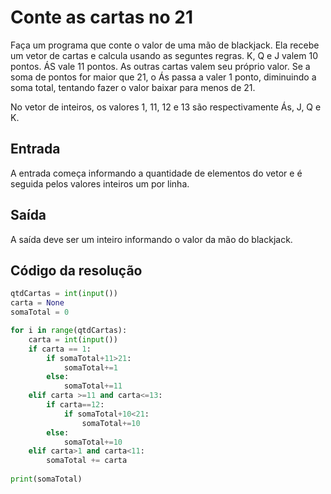 # Conte as cartas no 21
Faça um programa que conte o valor de uma mão de blackjack.
Ela recebe um vetor de cartas e calcula usando as seguntes regras. K, Q e J valem 10 pontos. ÁS vale 11 pontos. As outras cartas valem seu próprio valor.
Se a soma de pontos for maior que 21, o Ás passa a valer 1 ponto, diminuindo a soma total, tentando fazer o valor baixar para menos de 21.

No vetor de inteiros, os valores 1, 11, 12 e 13 são respectivamente Ás, J, Q e K.

## Entrada
A entrada começa informando a quantidade de elementos do vetor e é seguida pelos valores inteiros um por linha.
## Saída
A saída deve ser um inteiro informando o valor da mão do blackjack.

## Código da resolução

```Python
qtdCartas = int(input())
carta = None
somaTotal = 0

for i in range(qtdCartas):
    carta = int(input())
    if carta == 1:
        if somaTotal+11>21:
            somaTotal+=1
        else: 
            somaTotal+=11
    elif carta >=11 and carta<=13:
        if carta==12:
            if somaTotal+10<21:
                somaTotal+=10
        else:
            somaTotal+=10
    elif carta>1 and carta<11:
        somaTotal += carta
        
print(somaTotal)
```